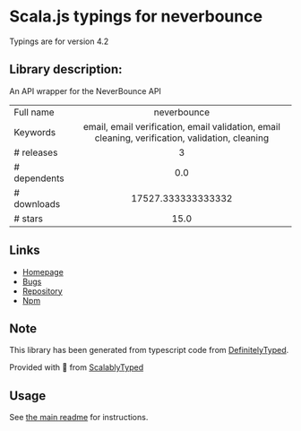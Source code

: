 
# Scala.js typings for neverbounce

Typings are for version 4.2

## Library description:
An API wrapper for the NeverBounce API

|                    |                 |
| ------------------ | :-------------: |
| Full name          | neverbounce |
| Keywords           | email, email verification, email validation, email cleaning, verification, validation, cleaning |
| # releases         | 3 |
| # dependents       | 0.0 |
| # downloads        | 17527.333333333332 |
| # stars            | 15.0 |

## Links
- [Homepage](https://neverbounce.com)
- [Bugs](https://github.com/NeverBounce/NeverBounceApi-NodeJS/issues)
- [Repository](https://github.com/NeverBounce/NeverBounceApi-NodeJS)
- [Npm](https://www.npmjs.com/package/neverbounce)
    


## Note
This library has been generated from typescript code from [DefinitelyTyped](https://definitelytyped.org).

Provided with :purple_heart: from [ScalablyTyped](https://github.com/oyvindberg/ScalablyTyped)

## Usage
See [the main readme](../../readme.md) for instructions.


